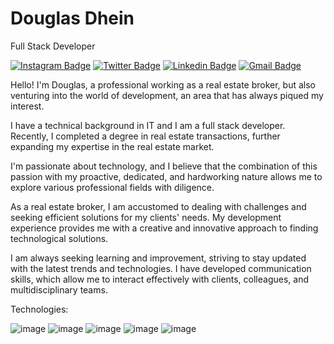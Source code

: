 # Douglas Dhein

Full Stack Developer

[![Instagram Badge](https://img.shields.io/badge/-@douglasdhein-00875f?style=flat-square&labelColor=00875f&logo=instagram&logoColor=white&link=https://instagram.com/douglasdhein)](https://instagram.com/douglasdhein)
[![Twitter Badge](https://img.shields.io/badge/-@douglasdhein-00875f?style=flat-square&labelColor=00875f&logo=twitter&logoColor=white&link=https://twitter.com/douglasdhein)](https://twitter.com/douglasdhein) 
[![Linkedin Badge](https://img.shields.io/badge/-Douglas%20Dhein-00875f?style=flat-square&logo=Linkedin&logoColor=white&link=https://www.linkedin.com/in/douglas-dhein-08359227a/)](https://www.linkedin.com/in/douglas-dhein-08359227a/) 
[![Gmail Badge](https://img.shields.io/badge/-douglaswdhein@gmail.com-00875f?style=flat-square&logo=Gmail&logoColor=white&link=mailto:douglaswdhein@gmail.com)](mailto:douglaswdhein@gmail.com)

Hello! I'm Douglas, a professional working as a real estate broker, but also venturing into the world of development, an area that has always piqued my interest.

I have a technical background in IT and I am a full stack developer. Recently, I completed a degree in real estate transactions, further expanding my expertise in the real estate market.

I'm passionate about technology, and I believe that the combination of this passion with my proactive, dedicated, and hardworking nature allows me to explore various professional fields with diligence.

As a real estate broker, I am accustomed to dealing with challenges and seeking efficient solutions for my clients' needs. My development experience provides me with a creative and innovative approach to finding technological solutions.

I am always seeking learning and improvement, striving to stay updated with the latest trends and technologies. I have developed communication skills, which allow me to interact effectively with clients, colleagues, and multidisciplinary teams.


Technologies:

![image](https://img.shields.io/badge/HTML-239120?style=for-the-badge&logo=html5&logoColor=white)
![image](https://img.shields.io/badge/CSS-239120?&style=for-the-badge&logo=css3&logoColor=white)
![image](https://img.shields.io/badge/JavaScript-323330?style=for-the-badge&logo=javascript&logoColor=F7DF1E)
![image](https://img.shields.io/badge/React-20232A?style=for-the-badge&logo=react&logoColor=61DAFB)
![image](https://img.shields.io/badge/Node.js-43853D?style=for-the-badge&logo=node.js&logoColor=white)

